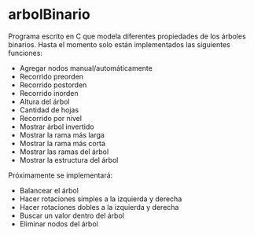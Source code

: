 arbolBinario
============

Programa escrito en C que modela diferentes propiedades de los árboles binarios. Hasta el momento solo están
implementados las siguientes funciones:

- Agregar nodos manual/automáticamente
- Recorrido preorden
- Recorrido postorden
- Recorrido inorden
- Altura del árbol
- Cantidad de hojas
- Recorrido por nivel
- Mostrar árbol invertido
- Mostrar la rama más larga
- Mostrar la rama más corta
- Mostrar las ramas del árbol
- Mostrar la estructura del árbol

Próximamente se implementará:

- Balancear el árbol
- Hacer rotaciones simples a la izquierda y derecha
- Hacer rotaciones dobles a la izquierda y derecha
- Buscar un valor dentro del árbol
- Eliminar nodos del árbol